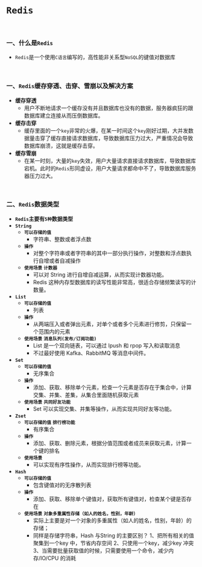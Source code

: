 # `Redis`

<br>

### 一、什么是`Redis`

- `Redis`是一个使用`C语言`编写的，高性能非关系型`NoSQL`的键值对数据库

<br>

### 一、`Redis`缓存穿透、击穿、雪崩以及解决方案

- **缓存穿透**
  - 用户不断地请求一个缓存没有并且数据库也没有的数据，服务器疯狂的跟数据库建立连接从而压倒数据库。
- **缓存击穿**
  - 缓存里面的一个`key`非常的火爆，在某一时间这个`key`刚好过期，大并发数据量击穿了缓存直接请求数据库，导致数据库压力过大，严重情况会导致数据库崩溃，这就是缓存击穿。
- **缓存雪崩**
  - 在某一时刻，大量的`key`失效，用户大量请求直接请求数据库，导致数据库宕机。此时的`Redis`形同虚设，用户大量请求都命中不了，导致数据库服务器压力过大。

<br>

### 二、`Redis`数据类型

- **`Redis`主要有`5种`数据类型**
- **`String`**
  - **`可以存储的值`**
    - 字符串、整数或者浮点数
  - **`操作`**
    - 对整个字符串或者字符串的其中一部分执行操作，对整数和浮点数执行自增或者自减操作
  - **`使用场景`** **`计数器`**
    - 可以对 String 进行自增自减运算，从而实现计数器功能。
    - Redis 这种内存型数据库的读写性能非常高，很适合存储频繁读写的计数量。
- **`List`**
  - **`可以存储的值`**
    - 列表
  - **`操作`**
    - 从两端压入或者弹出元素，对单个或者多个元素进行修剪，只保留一个范围内的元素
  - **`使用场景`** **`消息队列(发布/订阅功能)`**
    - List 是一个双向链表，可以通过 lpush 和 rpop 写入和读取消息
    - 不过最好使用 Kafka、RabbitMQ 等消息中间件。
- **`Set`**
  - **`可以存储的值`**
    - 无序集合
  - **`操作`**
    - 添加、获取、移除单个元素，检查一个元素是否存在于集合中，计算交集、并集、差集，从集合里面随机获取元素
  - **`使用场景`** **`共同好友功能`**
    - Set 可以实现交集、并集等操作，从而实现共同好友等功能。
- **`Zset`**
  - **`可以存储的值`** **`排行榜功能`**
    - 有序集合
  - **`操作`**
    - 添加、获取、删除元素，根据分值范围或者成员来获取元素，计算一个键的排名
  - **`使用场景`**
    - 可以实现有序性操作，从而实现排行榜等功能。
- **`Hash`**
  - **`可以存储的值`**
    - 包含键值对的无序散列表
  - **`操作`**
    - 添加、获取、移除单个键值对，获取所有键值对，检查某个键是否存在
  - **`使用场景`** **`对象多重属性存储（如人的姓名，性别，年龄）`**
    - 实际上主要是对一个对象的多重属性（如人的姓名，性别，年龄）的存储；
    - 同样是存储字符串，Hash 与String 的主要区别？
      1、把所有相关的值聚集到一个key 中，节省内存空间
      2、只使用一个key，减少key 冲突
      3、当需要批量获取值的时候，只需要使用一个命令，减少内存/IO/CPU 的消耗

